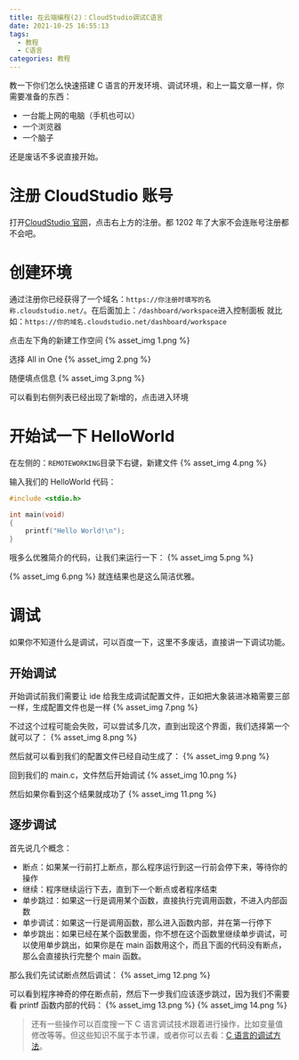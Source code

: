 ```yaml
---
title: 在云端编程(2)：CloudStudio调试C语言
date: 2021-10-25 16:55:13
tags:
  - 教程
  - C语言
categories: 教程
---
```


教一下你们怎么快速搭建 C 语言的开发环境、调试环境，和上一篇文章一样，你需要准备的东西：

- 一台能上网的电脑（手机也可以）
- 一个浏览器
- 一个脑子

还是废话不多说直接开始。

<!-- more -->

# 注册 CloudStudio 账号

打开[CloudStudio 官网](https://cloudstudio.net/)，点击右上方的注册。都 1202 年了大家不会连账号注册都不会吧。

# 创建环境

通过注册你已经获得了一个域名：`https://你注册时填写的名称.cloudstudio.net/`。在后面加上：`/dashboard/workspace`进入控制面板
就比如：`https://你的域名.cloudstudio.net/dashboard/workspace`

点击左下角的新建工作空间
{% asset_img 1.png %}

选择 All in One
{% asset_img 2.png %}

随便填点信息
{% asset_img 3.png %}

可以看到右侧列表已经出现了新增的，点击进入环境

# 开始试一下 HelloWorld

在左侧的：`REMOTEWORKING`目录下右键，新建文件
{% asset_img 4.png %}

输入我们的 HelloWorld 代码：

```c
#include <stdio.h>

int main(void)
{
    printf("Hello World!\n");
}
```

哦多么优雅简介的代码，让我们来运行一下：
{% asset_img 5.png %}

{% asset_img 6.png %}
就连结果也是这么简洁优雅。

# 调试

如果你不知道什么是调试，可以百度一下，这里不多废话，直接讲一下调试功能。

## 开始调试

开始调试前我们需要让 ide 给我生成调试配置文件，正如把大象装进冰箱需要三部一样，生成配置文件也是一样
{% asset_img 7.png %}

不过这个过程可能会失败，可以尝试多几次，直到出现这个界面，我们选择第一个就可以了：
{% asset_img 8.png %}

然后就可以看到我们的配置文件已经自动生成了：
{% asset_img 9.png %}

回到我们的 main.c，文件然后开始调试
{% asset_img 10.png %}

然后如果你看到这个结果就成功了
{% asset_img 11.png %}

## 逐步调试

首先说几个概念：

- 断点：如果某一行前打上断点，那么程序运行到这一行前会停下来，等待你的操作
- 继续：程序继续运行下去，直到下一个断点或者程序结束
- 单步跳过：如果这一行是调用某个函数，直接执行完调用函数，不进入内部函数
- 单步调试：如果这一行是调用函数，那么进入函数内部，并在第一行停下
- 单步跳出：如果已经在某个函数里面，你不想在这个函数里继续单步调试，可以使用单步跳出，如果你是在 main 函数用这个，而且下面的代码没有断点，那么会直接执行完整个 main 函数。

那么我们先试试断点然后调试：
{% asset_img 12.png %}

可以看到程序神奇的停在断点前，然后下一步我们应该逐步跳过，因为我们不需要看 printf 函数内部的代码：
{% asset_img 13.png %}
{% asset_img 14.png %}

> 还有一些操作可以百度搜一下 C 语言调试技术跟着进行操作，比如变量值修改等等。但这些知识不属于本节课，或者你可以去看：[C 语言的调试方法](/C语言/C语言的调试方法)。
